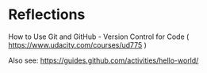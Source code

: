 # Reflections

How to Use Git and GitHub - Version Control for Code
( https://www.udacity.com/courses/ud775 )

Also see: https://guides.github.com/activities/hello-world/
